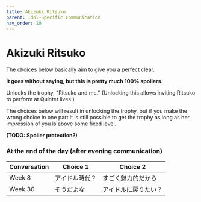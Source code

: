 ```yaml
---
title: Akizuki Ritsuko
parent: Idol-Specific Communication
nav_order: 10
---
```


# Akizuki Ritsuko

The choices below basically aim to give you a perfect clear.

**It goes without saying, but this is pretty much 100% spoilers.**

Unlocks the trophy, "Ritsuko and me." (Unlocking this allows inviting Ritsuko to perform at Quintet lives.)

The choices below will result in unlocking the trophy, but if you make the wrong choice in one part it is still possible to get the trophy as long as her impression of you is above some fixed level.

**(TODO: Spoiler protection?)**

### At the end of the day (after evening communication)

| Conversation | Choice 1 | Choice 2 |
|--------------|----------|----------|
| Week 8       | アイドル時代？ | すごく魅力的だから |
| Week 30      | そうだよな | アイドルに戻りたい？ |
